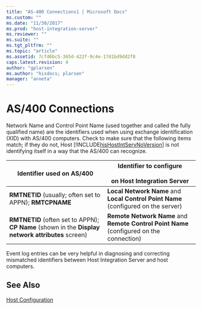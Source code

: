 ```yaml
---
title: "AS-400 Connections1 | Microsoft Docs"
ms.custom: ""
ms.date: "11/30/2017"
ms.prod: "host-integration-server"
ms.reviewer: ""
ms.suite: ""
ms.tgt_pltfrm: ""
ms.topic: "article"
ms.assetid: 7cfd6bc5-365d-422f-9c4e-17d1bd9dd2f8
caps.latest.revision: 4
author: "gplarsen"
ms.author: "hisdocs; plarsen"
manager: "anneta"
---
```

# AS/400 Connections
Network Name and Control Point Name (used together and called the fully qualified name) are the identifiers used when using exchange identification (XID) with AS/400 computers. Check to make sure that the following items match; if they do not, Host [!INCLUDE[hisHostIntServNoVersion](../includes/hishostintservnoversion-md.md)] is not identifying itself in a way that the AS/400 can recognize.  
  
|Identifier used on AS/400|Identifier to configure<br /><br /> on Host Integration Server|  
|--------------------------------|------------------------------------------------------------|  
|**RMTNETID** (usually; often set to APPN); **RMTCPNAME**|**Local Network Name** and **Local Control Point Name** (configured on the server)|  
|**RMTNETID** (often set to APPN); **CP Name** (shown in the **Display network attributes** screen)|**Remote Network Name** and **Remote Control Point Name** (configured on the connection)|  
  
 Event log entries can be very helpful in diagnosing and correcting mismatched identifiers between Host Integration Server and host computers.  
  
## See Also  
 [Host Configuration](../core/host-configuration1.md)